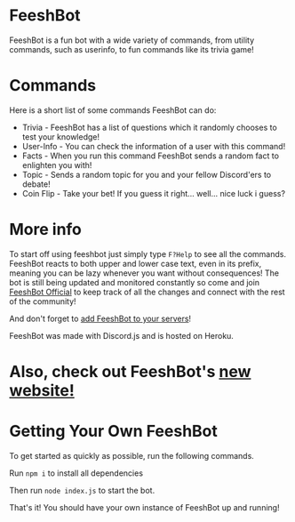 # FeeshBot

FeeshBot is a fun bot with a wide variety of commands, from utility commands, such as userinfo, to fun commands like its trivia game!

# Commands

Here is a short list of some commands FeeshBot can do:

- Trivia \- FeeshBot has a list of questions which it randomly chooses to test your knowledge!
- User-Info \- You can check the information of a user with this command!
- Facts \- When you run this command FeeshBot sends a random fact to enlighten you with!
- Topic \- Sends a random topic for you and your fellow Discord'ers to debate!
- Coin Flip \- Take your bet! If you guess it right... well... nice luck i guess?

# More info

To start off using feeshbot just simply type `F?Help` to see all the commands. FeeshBot reacts to both upper and lower case text, even in its prefix, meaning you can be lazy whenever you want without consequences! The bot is still being updated and monitored constantly so come and join [FeeshBot Official](https://discord.gg/TJUFyfdc9b) to keep track of all the changes and connect with the rest of the community!

And don't forget to [add FeeshBot to your servers](https://discord.com/oauth2/authorize?client_id=735918313921708053&permissions=268823799&scope=bot)!

FeeshBot was made with Discord.js and is hosted on Heroku.

# Also, check out FeeshBot's [new website!](https://feesh.studio/)

# Getting Your Own FeeshBot

To get started as quickly as possible, run the following commands.

Run ``npm i`` to install all dependencies

Then run ``node index.js`` to start the bot.

That's it! You should have your own instance of FeeshBot up and running!
